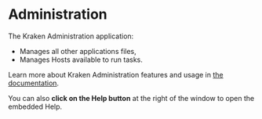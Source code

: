 # Administration

The Kraken Administration application:

* Manages all other applications files,
* Manages Hosts available to run tasks.

Learn more about Kraken Administration features and usage in <a href="/doc/administration/" target="_blank">the documentation</a>.

You can also **click on the Help button** at the right of the window to open the embedded Help.